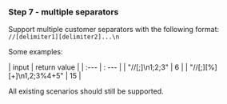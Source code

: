 ### Step 7 - multiple separators
Support multiple customer separators 
with the following format: `//[delimiter1][delimiter2]...\n`

Some examples:

| input                    | return value |
| :---                     | : ---        |
| "//[;]\n1;2;3"           | 6            |
| "//[;][%][+]\n1,2;3%4+5" | 15           |

All existing scenarios should still be supported.